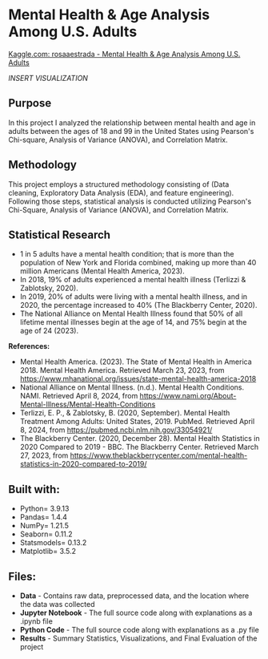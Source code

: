 # Mental Health & Age Analysis Among U.S. Adults

[Kaggle.com: rosaaestrada - Mental Health & Age Analysis Among U.S. Adults](https://www.kaggle.com/code/rosaaestrada/mental-health-age-analysis-among-u-s-adults/edit/run/185611886)

*INSERT VISUALIZATION*

## Purpose
In this project I analyzed the relationship between mental health and age in adults between the ages of 18 and 99 in the United States using Pearson's Chi-square, Analysis of Variance (ANOVA), and Correlation Matrix.

## Methodology

This project employs a structured methodology consisting of (Data cleaning, Exploratory Data Analysis (EDA), and feature engineering). Following those steps, statistical analysis is conducted utilizing Pearson's Chi-Square, Analysis of Variance (ANOVA), and Correlation Matrix. 

## Statistical Research
- 1 in 5 adults have a mental health condition; that is more than the population of New York and Florida combined, making up more than 40 million Americans (Mental Health America, 2023).
- In 2018, 19% of adults experienced a mental health illness (Terlizzi & Zablotsky, 2020).
- In 2019, 20% of adults were living with a mental health illness, and in 2020, the percentage increased to 40% (The Blackberry Center, 2020).
- The National Alliance on Mental Health Illness found that 50% of all lifetime mental illnesses begin at the age of 14, and 75% begin at the age of 24 (2023).

**References:**
- Mental Health America. (2023). The State of Mental Health in America 2018. Mental Health America. Retrieved March 23, 2023, from https://www.mhanational.org/issues/state-mental-health-america-2018
- National Alliance on Mental Illness. (n.d.). Mental Health Conditions. NAMI. Retrieved April 8, 2024, from https://www.nami.org/About-Mental-Illness/Mental-Health-Conditions
- Terlizzi, E. P., & Zablotsky, B. (2020, September). Mental Health Treatment Among Adults: United States, 2019. PubMed. Retrieved April 8, 2024, from https://pubmed.ncbi.nlm.nih.gov/33054921/
- The Blackberry Center. (2020, December 28). Mental Health Statistics in 2020 Compared to 2019 - BBC. The Blackberry Center. Retrieved March 27, 2023, from https://www.theblackberrycenter.com/mental-health-statistics-in-2020-compared-to-2019/

## Built with:
- Python= 3.9.13
- Pandas= 1.4.4
- NumPy= 1.21.5
- Seaborn= 0.11.2
- Statsmodels= 0.13.2
- Matplotlib= 3.5.2

## Files:
- **Data** - Contains raw data, preprocessed data, and the location where the data was collected
- **Jupyter Notebook** - The full source code along with explanations as a .ipynb file
- **Python Code** - The full source code along with explanations as a .py file
- **Results** - Summary Statistics, Visualizations, and Final Evaluation of the project



